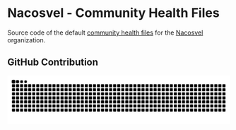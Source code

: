 # Nacosvel - Community Health Files

Source code of the
default [community health files](https://help.github.com/en/github/building-a-strong-community/creating-a-default-community-health-file)
for the [Nacosvel](https://github.com/nacosvel) organization.

## GitHub Contribution

<picture>
  <source media="(prefers-color-scheme: dark)" srcset="https://raw.githubusercontent.com/nacosvel/.github/output/github-contribution-grid-snake-dark.svg">
  <source media="(prefers-color-scheme: light)" srcset="https://raw.githubusercontent.com/nacosvel/.github/output/github-contribution-grid-snake.svg">
  <img alt="github contribution grid snake animation" src="https://raw.githubusercontent.com/nacosvel/.github/output/github-contribution-grid-snake.svg">
</picture>
